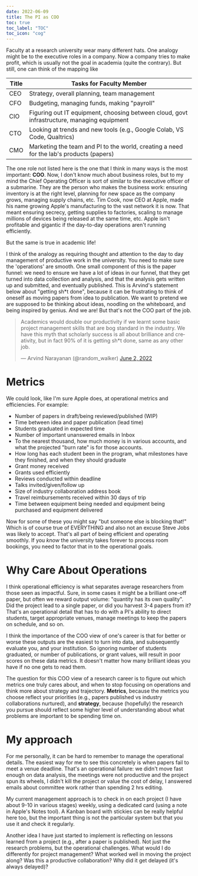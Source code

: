 ```yaml
---
date: 2022-06-09
title: The PI as COO
toc: true
toc_label: "TOC"
toc_icon: "cog"
---
```


Faculty at a research university wear many different hats. One analogy might be to the executive roles in a company. Now a company tries to make profit, which is usually not the goal in academia (quite the contrary). But still, one can think of the mapping like 

| Title | Tasks for Faculty Member                                     |
| ----- | ------------------------------------------------------------ |
| CEO   | Strategy, overall planning, team management                  |
| CFO   | Budgeting, managing funds, making "payroll"                  |
| CIO   | Figuring out IT equipment, choosing between cloud, govt infrastructure, managing equipment |
| CTO   | Looking at trends and new tools (e.g., Google Colab, VS Code, Qualtrics) |
| CMO   | Marketing the team and PI to the world, creating a need for the lab's products (papers) |

The one role not listed here is the one that I think in many ways is the most important: **COO**. Now, I don't know much about business roles, but to my mind the Chief Operating Officer is sort of similar to the executive officer of a submarine. They are the person who makes the business work: ensuring inventory is at the right level, planning for new space as the company grows, managing supply chains, etc. Tim Cook, now CEO at Apple, made his name growing Apple's manufacturing to the vast network it is now. That meant ensuring secrecy, getting supplies to factories, scaling to manage millions of devices being released at the same time, etc. Apple isn't profitable and gigantic if the day-to-day operations aren't running efficiently.

But the same is true in academic life! 

I think of the analogy as requiring thought and attention to the day to day management of productive work in the university. You need to make sure the 'operations' are smooth. One small component of this is the paper funnel: we need to ensure we have a lot of ideas in our funnel, that they get turned into data collection and analysis, and that the analysis gets written up and submitted, and eventually published. This is Arvind's statement below about "getting sh*t done", because it can be frustrating to think of oneself as moving papers from idea to publication. We want to pretend we are supposed to be thinking about ideas, noodling on the whiteboard, and being inspired by genius. And we are! But that's not the COO part of the job. 

<blockquote class="twitter-tweet"><p lang="en" dir="ltr">Academics would double our productivity if we learnt some basic project management skills that are bog standard in the industry. We have this myth that scholarly success is all about brilliance and creativity, but in fact 90% of it is getting sh*t done, same as any other job.</p>&mdash; Arvind Narayanan (@random_walker) <a href="https://twitter.com/random_walker/status/1532311619316891648?ref_src=twsrc%5Etfw">June 2, 2022</a></blockquote> <script async src="https://platform.twitter.com/widgets.js" charset="utf-8"></script>

# Metrics

We could look, like I'm sure Apple does, at operational metrics and efficiencies. For example: 

- Number of papers in draft/being reviewed/published (WIP)
- Time between idea and paper publication (lead time)
- Students graduated in expected time
- Number of important unanswered emails in Inbox
- To the nearest thousand, how much money is in various accounts, and what the projected "burn rate" is for those accounts. 
- How long has each student been in the program, what milestones have they finished, and when they should graduate
- Grant money received
- Grants used efficiently
- Reviews conducted within deadline
- Talks invited/given/follow up
- Size of industry collaboration address book
- Travel reimbursements received within 30 days of trip
- Time between equipment being needed and equipment being purchased and equipment delivered

Now for some of these you might say "but someone else is blocking that!" Which is of course true of EVERYTHING and also not an excuse Steve Jobs was likely to accept. That's all part of being efficient and operating smoothly. If you *know* the university takes forever to process room bookings, you need to factor that in to the operational goals. 

# Why Care About Operations

I think operational efficiency is what separates average researchers from those seen as impactful. Sure, in some cases it might be a brilliant one-off paper, but often we reward output volume: "quantity has its own quality". Did the project lead to a single paper, or did you harvest 3-4 papers from it? That's an operational detail that has to do with a PI's ability to direct students, target appropriate venues, manage meetings to keep the papers on schedule, and so on. 

I think the importance of the COO view of one's career is that for better or worse these outputs are the easiest to turn into data, and subsequently evaluate you, and your institution. So ignoring number of students graduated, or number of publications, or grant values, will result in poor scores on these data metrics. It doesn't matter how many brilliant ideas you have if no one gets to read them. 

The question for this COO view of a research career is to figure out which metrics one truly cares about, and when to stop focusing on operations and think more about strategy and trajectory. **Metrics**, because the metrics you choose reflect your priorities (e.g., papers published vs industry collaborations nurtured), and **strategy**, because (hopefully) the research you pursue should reflect some higher level of understanding about what problems are important to be spending time on. 

# My approach

For me personally, it can be hard to remember to manage the operational details. The easiest way for me to see this concretely is when papers fail to meet a venue deadline. That's an operational failure: we didn't move fast enough on data analysis, the meetings were not productive and the project spun its wheels, I didn't kill the project or value the cost of delay, I answered emails about committee work rather than spending 2 hrs editing. 

My current management approach is to check in on each project (I have about 9-10 in various stages) weekly, using a dedicated card (using a note in Apple's Notes tool). A Kanban board with stickies can be really helpful here too, but the important thing is not the particular system but that you use it and check it regularly.

Another idea I have just started to implement is reflecting on lessons learned from a project (e.g., after a paper is published). Not just the research problems, but the operational challenges. What would I do differently for project management? What worked well in moving the project along? Was this a productive collaboration? Why did it get delayed (it's always delayed)?
